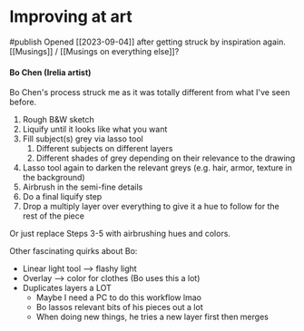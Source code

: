 # Improving at art
#publish
Opened [[2023-09-04]] after getting struck by inspiration again. [[Musings]] / [[Musings on everything else]]?

#### Bo Chen (Irelia artist)
Bo Chen's process struck me as it was totally different from what I've seen before.
1) Rough B&W sketch
2) Liquify until it looks like what you want
3) Fill subject(s) grey via lasso tool
    1) Different subjects on different layers
    2) Different shades of grey depending on their relevance to the drawing
4) Lasso tool again to darken the relevant greys (e.g. hair, armor, texture in the background)
5) Airbrush in the semi-fine details
6) Do a final liquify step
7) Drop a multiply layer over everything to give it a hue to follow for the rest of the piece

Or just replace Steps 3-5 with airbrushing hues and colors.

Other fascinating quirks about Bo:
- Linear light tool --> flashy light
- Overlay --> color for clothes (Bo uses this a lot)
- Duplicates layers a LOT
    - Maybe I need a PC to do this workflow lmao
    - Bo lassos relevant bits of his pieces out a lot
    - When doing new things, he tries a new layer first then merges
